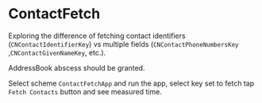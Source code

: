# ContactFetch

Exploring the difference of fetching contact identifiers (`CNContactIdentifierKey`) vs multiple fields (`CNContactPhoneNumbersKey` ,`CNContactGivenNameKey`, etc.).

AddressBook abscess should be granted.

Select scheme `ContactFetchApp` and run the app, select key set to fetch tap `Fetch Contacts` button and see measured time.
